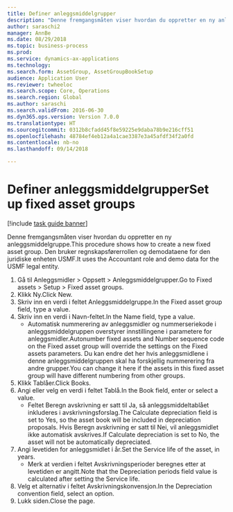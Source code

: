 ```yaml
--- 
title: Definer anleggsmiddelgrupper
description: "Denne fremgangsmåten viser hvordan du oppretter en ny anleggsmiddelgruppe."
author: saraschi2
manager: AnnBe
ms.date: 08/29/2018
ms.topic: business-process
ms.prod: 
ms.service: dynamics-ax-applications
ms.technology: 
ms.search.form: AssetGroup, AssetGroupBookSetup
audience: Application User
ms.reviewer: twheeloc
ms.search.scope: Core, Operations
ms.search.region: Global
ms.author: saraschi
ms.search.validFrom: 2016-06-30
ms.dyn365.ops.version: Version 7.0.0
ms.translationtype: HT
ms.sourcegitcommit: 0312b8cfadd45f8e59225e9daba78b9e216cff51
ms.openlocfilehash: 48784ef4eb12a4a1cae3387e3a45afdf34f2a0fd
ms.contentlocale: nb-no
ms.lasthandoff: 09/14/2018

---
```

# <a name="set-up-fixed-asset-groups"></a><span data-ttu-id="2dae9-103">Definer anleggsmiddelgrupper</span><span class="sxs-lookup"><span data-stu-id="2dae9-103">Set up fixed asset groups</span></span>

[!include [task guide banner](../../includes/task-guide-banner.md)]

<span data-ttu-id="2dae9-104">Denne fremgangsmåten viser hvordan du oppretter en ny anleggsmiddelgruppe.</span><span class="sxs-lookup"><span data-stu-id="2dae9-104">This procedure shows how to create a new fixed asset group.</span></span> <span data-ttu-id="2dae9-105">Den bruker regnskapsførerrollen og demodataene for den juridiske enheten USMF.</span><span class="sxs-lookup"><span data-stu-id="2dae9-105">It uses the Accountant role and demo data for the USMF legal entity.</span></span>

1. <span data-ttu-id="2dae9-106">Gå til Anleggsmidler > Oppsett > Anleggsmiddelgrupper.</span><span class="sxs-lookup"><span data-stu-id="2dae9-106">Go to Fixed assets > Setup > Fixed asset groups.</span></span>
2. <span data-ttu-id="2dae9-107">Klikk Ny.</span><span class="sxs-lookup"><span data-stu-id="2dae9-107">Click New.</span></span>
3. <span data-ttu-id="2dae9-108">Skriv inn en verdi i feltet Anleggsmiddelgruppe.</span><span class="sxs-lookup"><span data-stu-id="2dae9-108">In the Fixed asset group field, type a value.</span></span>
4. <span data-ttu-id="2dae9-109">Skriv inn en verdi i Navn-feltet.</span><span class="sxs-lookup"><span data-stu-id="2dae9-109">In the Name field, type a value.</span></span>
    * <span data-ttu-id="2dae9-110">Automatisk nummerering av anleggsmidler og nummerseriekode i anleggsmiddelgruppen overstyrer innstillingene i parametere for anleggsmidler.</span><span class="sxs-lookup"><span data-stu-id="2dae9-110">Autonumber fixed assets and Number sequence code on the Fixed asset group will override the settings on the Fixed assets parameters.</span></span> <span data-ttu-id="2dae9-111">Du kan endre det her hvis anleggsmidlene i denne anleggsmiddelgruppen skal ha forskjellig nummerering fra andre grupper.</span><span class="sxs-lookup"><span data-stu-id="2dae9-111">You can change it here if the assets in this fixed asset group will have different numbering from other groups.</span></span>  
5. <span data-ttu-id="2dae9-112">Klikk Tablåer.</span><span class="sxs-lookup"><span data-stu-id="2dae9-112">Click Books.</span></span>
6. <span data-ttu-id="2dae9-113">Angi eller velg en verdi i feltet Tablå.</span><span class="sxs-lookup"><span data-stu-id="2dae9-113">In the Book field, enter or select a value.</span></span>
    * <span data-ttu-id="2dae9-114">Feltet Beregn avskrivning er satt til Ja, så anleggsmiddeltablået inkluderes i avskrivningsforslag.</span><span class="sxs-lookup"><span data-stu-id="2dae9-114">The Calculate depreciation field is set to Yes, so the asset book will be included in depreciation proposals.</span></span> <span data-ttu-id="2dae9-115">Hvis Beregn avskrivning er satt til Nei, vil anleggsmidlet ikke automatisk avskrives.</span><span class="sxs-lookup"><span data-stu-id="2dae9-115">If Calculate depreciation is set to No, the asset will not be automatically depreciated.</span></span>  
7. <span data-ttu-id="2dae9-116">Angi levetiden for anleggsmidlet i år.</span><span class="sxs-lookup"><span data-stu-id="2dae9-116">Set the Service life of the asset, in years.</span></span>
    * <span data-ttu-id="2dae9-117">Merk at verdien i feltet Avskrivningsperioder beregnes etter at levetiden er angitt.</span><span class="sxs-lookup"><span data-stu-id="2dae9-117">Note that the Depreciation periods field value is calculated after setting the Service life.</span></span>  
8. <span data-ttu-id="2dae9-118">Velg et alternativ i feltet Avskrivningskonvensjon.</span><span class="sxs-lookup"><span data-stu-id="2dae9-118">In the Depreciation convention field, select an option.</span></span>
9. <span data-ttu-id="2dae9-119">Lukk siden.</span><span class="sxs-lookup"><span data-stu-id="2dae9-119">Close the page.</span></span>


